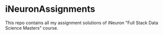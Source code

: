 # iNeuronAssignments
This repo contains all my assignment solutions of iNeuron "Full Stack Data Science Masters" course.
